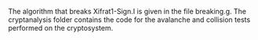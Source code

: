 The algorithm that breaks Xifrat1-Sign.I is given in the file breaking.g. The cryptanalysis folder contains the code for the avalanche and collision tests performed on the cryptosystem.
